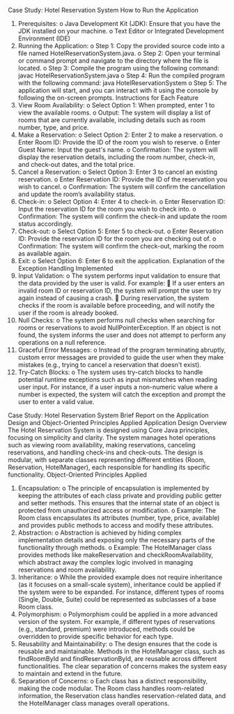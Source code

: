 Case Study: Hotel Reservation System
How to Run the Application
1. Prerequisites:
o Java Development Kit (JDK): Ensure that you have the JDK installed on your machine. 
o Text Editor or Integrated Development Environment (IDE)
2. Running the Application:
o Step 1: Copy the provided source code into a file named HotelReservationSystem.java.
o Step 2: Open your terminal or command prompt and navigate to the directory where the file is located.
o Step 3: Compile the program using the following command:
javac HotelReservationSystem.java
o Step 4: Run the compiled program with the following command:
java HotelReservationSystem
o Step 5: The application will start, and you can interact with it using the console by following the on-screen prompts.
Instructions for Each Feature
1. View Room Availability:
o Select Option 1: When prompted, enter 1 to view the available rooms.
o Output: The system will display a list of rooms that are currently available, including details such as room number, type, and price.
2. Make a Reservation:
o Select Option 2: Enter 2 to make a reservation.
o Enter Room ID: Provide the ID of the room you wish to reserve.
o Enter Guest Name: Input the guest's name.
o Confirmation: The system will display the reservation details, including the room number, check-in, and check-out dates, and the total 
price.
3. Cancel a Reservation:
o Select Option 3: Enter 3 to cancel an existing reservation.
o Enter Reservation ID: Provide the ID of the reservation you wish to cancel.
o Confirmation: The system will confirm the cancellation and update the room’s availability status.
4. Check-in:
o Select Option 4: Enter 4 to check-in.
o Enter Reservation ID: Input the reservation ID for the room you wish to check into.
o Confirmation: The system will confirm the check-in and update the room status accordingly.
5. Check-out:
o Select Option 5: Enter 5 to check-out.
o Enter Reservation ID: Provide the reservation ID for the room you are checking out of.
o Confirmation: The system will confirm the check-out, marking the room as available again.
6. Exit:
o Select Option 6: Enter 6 to exit the application.
Explanation of the Exception Handling Implemented
1. Input Validation:
o The system performs input validation to ensure that the data provided by the user is valid. For example:
 If a user enters an invalid room ID or reservation ID, the system will prompt the user to try again instead of causing a crash.
 During reservation, the system checks if the room is available before proceeding, and will notify the user if the room is already 
booked.
2. Null Checks:
o The system performs null checks when searching for rooms or reservations to avoid NullPointerException. If an object is not found, the 
system informs the user and does not attempt to perform any operations on a null reference.
3. Graceful Error Messages:
o Instead of the program terminating abruptly, custom error messages are provided to guide the user when they make mistakes (e.g., 
trying to cancel a reservation that doesn't exist).
4. Try-Catch Blocks:
o The system uses try-catch blocks to handle potential runtime exceptions such as input mismatches when reading user input. For 
instance, if a user inputs a non-numeric value where a number is expected, the system will catch the exception and prompt the user to 
enter a valid value.

Case Study: Hotel Reservation System
Brief Report on the Application Design and Object-Oriented Principles Applied
Application Design Overview
The Hotel Reservation System is designed using Core Java principles, focusing on simplicity and clarity. The system manages hotel operations such as 
viewing room availability, making reservations, canceling reservations, and handling check-ins and check-outs. The design is modular, with separate 
classes representing different entities (Room, Reservation, HotelManager), each responsible for handling its specific functionality.
Object-Oriented Principles Applied
1. Encapsulation:
o The principle of encapsulation is implemented by keeping the attributes of each class private and providing public getter and setter 
methods. This ensures that the internal state of an object is protected from unauthorized access or modification.
o Example: The Room class encapsulates its attributes (number, type, price, available) and provides public methods to access and modify these 
attributes.
2. Abstraction:
o Abstraction is achieved by hiding complex implementation details and exposing only the necessary parts of the functionality through 
methods.
o Example: The HotelManager class provides methods like makeReservation and checkRoomAvailability, which abstract away the complex logic 
involved in managing reservations and room availability.
3. Inheritance:
o While the provided example does not require inheritance (as it focuses on a small-scale system), inheritance could be applied if the 
system were to be expanded. For instance, different types of rooms (Single, Double, Suite) could be represented as subclasses of a base 
Room class.
4. Polymorphism:
o Polymorphism could be applied in a more advanced version of the system. For example, if different types of reservations (e.g., standard, 
premium) were introduced, methods could be overridden to provide specific behavior for each type.
5. Reusability and Maintainability:
o The design ensures that the code is reusable and maintainable. Methods in the HotelManager class, such as findRoomById and 
findReservationById, are reusable across different functionalities. The clear separation of concerns makes the system easy to maintain and 
extend in the future.
6. Separation of Concerns:
o Each class has a distinct responsibility, making the code modular. The Room class handles room-related information, the Reservation class 
handles reservation-related data, and the HotelManager class manages overall operations.

